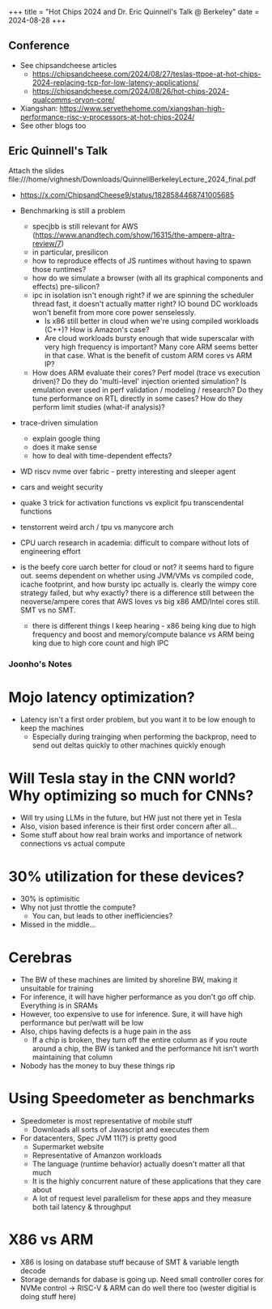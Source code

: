 +++
title = "Hot Chips 2024 and Dr. Eric Quinnell's Talk @ Berkeley"
date = 2024-08-28
+++

## Conference

- See chipsandcheese articles
  - https://chipsandcheese.com/2024/08/27/teslas-ttpoe-at-hot-chips-2024-replacing-tcp-for-low-latency-applications/
  - https://chipsandcheese.com/2024/08/26/hot-chips-2024-qualcomms-oryon-core/
- Xiangshan: https://www.servethehome.com/xiangshan-high-performance-risc-v-processors-at-hot-chips-2024/
- See other blogs too

## Eric Quinnell's Talk

Attach the slides
file:///home/vighnesh/Downloads/QuinnellBerkeleyLecture_2024_final.pdf

- https://x.com/ChipsandCheese9/status/1828584468741005685

- Benchmarking is still a problem
  - specjbb is still relevant for AWS (https://www.anandtech.com/show/16315/the-ampere-altra-review/7)
  - in particular, presilicon
  - how to reproduce effects of JS runtimes without having to spawn those runtimes?
  - how do we simulate a browser (with all its graphical components and effects) pre-silicon?
  - ipc in isolation isn't enough right? if we are spinning the scheduler thread fast, it doesn't actually matter right? IO bound DC workloads won't benefit from more core power senselessly.
      - Is x86 still better in cloud when we're using compiled workloads (C++)? How is Amazon's case?
      - Are cloud workloads bursty enough that wide superscalar with very high frequency is important? Many core ARM seems better in that case. What is the benefit of custom ARM cores vs ARM IP?
  - How does ARM evaluate their cores? Perf model (trace vs execution driven)? Do they do 'multi-level' injection oriented simulation? Is emulation ever used in perf validation / modeling / research? Do they tune performance on RTL directly in some cases? How do they perform limit studies (what-if analysis)?
- trace-driven simulation
  - explain google thing
  - does it make sense
  - how to deal with time-dependent effects?

- WD riscv nvme over fabric - pretty interesting and sleeper agent

- cars and weight security
- quake 3 trick for activation functions vs explicit fpu transcendental functions
- tenstorrent weird arch / tpu vs manycore arch
- CPU uarch research in academia: difficult to compare without lots of engineering effort
- is the beefy core uarch better for cloud or not? it seems hard to figure out. seems dependent on whether using JVM/VMs vs compiled code, icache footprint, and how bursty ipc actually is. clearly the wimpy core strategy failed, but why exactly? there is a difference still between the neoverse/ampere cores that AWS loves vs big x86 AMD/Intel cores still. SMT vs no SMT.
  - there is different things I keep hearing - x86 being king due to high frequency and boost and memory/compute balance vs ARM being king due to high core count and high IPC

### Joonho's Notes

# Mojo latency optimization?

- Latency isn't a first order problem, but you want it to be low enough to keep the machines
    - Especially during trainging when performing the backprop, need to send out deltas quickly to other machines quickly enough

# Will Tesla stay in the CNN world? Why optimizing so much for CNNs?

- Will try using LLMs in the future, but HW just not there yet in Tesla
- Also, vision based inference is their first order concern after all...
- Some stuff about how real brain works and importance of network connections vs actual compute

# 30% utilization for these devices?

- 30% is optimisitic
- Why not just throttle the compute?
    - You can, but leads to other inefficiencies?
- Missed in the middle...

# Cerebras

- The BW of these machines are limited by shoreline BW, making it unsuitable for training
- For inference, it will have higher performance as you don't go off chip. Everything is in SRAMs
- However, too expensive to use for inference. Sure, it will have high performance but per/watt will be low
- Also, chips having defects is a huge pain in the ass
    - If a chip is broken, they turn off the entire column as if you route around a chip, the BW is tanked and the performance hit isn't worth maintaining that column
- Nobody has the money to buy these things rip

# Using Speedometer as benchmarks

- Speedometer is most representative of mobile stuff
    - Downloads all sorts of Javascript and executes them
- For datacenters, Spec JVM 11(?) is pretty good
    - Supermarket website
    - Representative of Amanzon workloads
    - The language (runtime behavior) actually doesn't matter all that much
    - It is the highly concurrent nature of these applications that they care about
    - A lot of request level parallelism for these apps and they measure both tail latency & throughput

# X86 vs ARM

- X86 is losing on database stuff because of SMT & variable length decode
- Storage demands for dabase is going up. Need small controller cores for NVMe control -> RISC-V & ARM can do well there too (wester digitial is doing stuff here)


